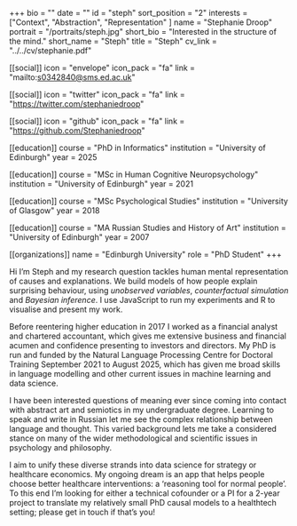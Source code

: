 +++
bio = ""
date = ""
id = "steph"
sort_position = "2"
interests = ["Context", "Abstraction", "Representation" ]
name = "Stephanie Droop"
portrait = "/portraits/steph.jpg"
short_bio = "Interested in the structure of the mind."
short_name = "Steph"
title = "Steph"
cv_link = "../../cv/stephanie.pdf"

[[social]]
    icon = "envelope"
    icon_pack = "fa"
    link = "mailto:s0342840@sms.ed.ac.uk"

[[social]]
    icon = "twitter"
    icon_pack = "fa"
    link = "https://twitter.com/stephaniedroop"

[[social]]
    icon = "github"
    icon_pack = "fa"
    link = "https://github.com/Stephaniedroop"

[[education]]
    course = "PhD in Informatics"
    institution = "University of Edinburgh"
    year = 2025

[[education]]
    course = "MSc in Human Cognitive Neuropsychology"
    institution = "University of Edinburgh"
    year = 2021

[[education]]
    course = "MSc Psychological Studies"
    institution = "University of Glasgow"
    year = 2018

[[education]]
    course = "MA Russian Studies and History of Art"
    institution = "University of Edinburgh"
    year = 2007

[[organizations]]
    name = "Edinburgh University"
    role = "PhD Student"
+++

<!-- You can write $\LaTeX$ and *Markdown* here. -->

Hi I’m Steph and my research question tackles human mental representation of causes and explanations. We build models of how people explain surprising behaviour, using *unobserved variables*, *counterfactual simulation* and *Bayesian inference*. I use JavaScript to run my experiments and R to visualise and present my work.

Before reentering higher education in 2017 I worked as a financial analyst and chartered accountant, which gives me extensive business and financial acumen and confidence presenting to investors and directors.
My PhD is run and funded by the Natural Language Processing Centre for Doctoral Training September 2021 to August 2025, which has given me broad skills in language modelling and other current issues in machine learning and data science.

I have been interested questions of meaning ever since coming into contact with abstract art and semiotics in my undergraduate degree. Learning to speak and write in Russian let me see the complex relationship between language and thought. This varied background lets me take a considered stance on many of the wider methodological and scientific issues in psychology and philosophy.

I aim to unify these diverse strands into data science for strategy or healthcare economics. My ongoing dream is an app that helps people choose better healthcare interventions: a ‘reasoning tool for normal people’. To this end I’m looking for either a technical cofounder or a PI for a 2-year project to translate my relatively small PhD causal models to a healthtech setting; please get in touch if that’s you!
<!-- My research questions tackle how mental representation and abstraction work. What is gained and what is lost when we conceptualise or formalise? How do we choose the best level of detail for an explanation?
I have a strong interest in methodological issues in psychology and how that relates to the wider philosophy of science. When is it helpful to lever opposing viewpoints, and when is it important to adopt a definite stance?
I have been interested in content and meaning ever since coming into contact with abstract art and semiotics in my undergraduate degree. At the same time, learning to speak and write in Russian let me see the complex relationship between language and thought. 
Before reentering higher education in 2017 I worked as an analyst in accounting and finance. 
In my HCN MSc dissertation I investigate how context affects how people infer the intentions of others.
My PhD (September 2021 to August 2025) is funded by the Natural Language Processing Centre for Doctoral Training. -->